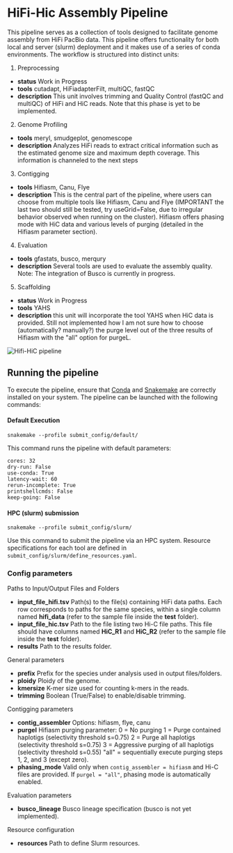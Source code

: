 # HiFi-Hic Assembly Pipeline


This pipeline serves as a collection of tools designed to facilitate genome assembly from HiFi PacBio data. This pipeline offers functionality for both local and server (slurm) deployment and it makes use of a series of conda environments. 
The workflow is structured into distinct units:
1. Preprocessing
- **status** Work in Progress
- **tools** cutadapt, HiFiadapterFilt, multiQC, fastQC
- **description** This unit involves trimming and Quality Control (fastQC and multiQC) of HiFi and HiC reads. Note that this phase is yet to be implemented.
2. Genome Profiling 
- **tools** meryl, smudgeplot, genomescope
- **description**  Analyzes HiFi reads to extract critical information such as the estimated genome size and maximum depth coverage. This information is channeled to the next steps
3. Contigging
- **tools** Hifiasm, Canu, Flye
- **description**  This is the central part of the pipeline, where users can choose from multiple tools like Hifiasm, Canu and Flye (IMPORTANT the last two should still be tested, try useGrid=False, due to irregular behavior observed when running on the cluster). Hifiasm offers phasing mode with HiC data and various levels of purging (detailed in the Hifiasm parameter section).
4. Evaluation
- **tools** gfastats, busco, merqury
- **description**  Several tools are used to evaluate the assembly quality. Note: The integration of Busco is currently in progress.
5. Scaffolding 
- **status** Work in Progress
- **tools** YAHS
- **description** this unit will incorporate the tool YAHS when HiC data is provided. Still not implemented how I am not sure how to choose (automatically? manually?) the purge level out of the three results of Hifiasm with the "all" option for purgeL. 

![Hifi-HiC pipeline](https://github.com/valegale/pipelines/assets/74873652/9e1c3012-b8ee-4169-a699-0d39f66e7479)


## Running the pipeline


To execute the pipeline, ensure that [Conda](https://conda.io/projects/conda/en/latest/user-guide/install/index.html) and [Snakemake](https://snakemake.readthedocs.io/en/stable/getting_started/installation.html) are correctly installed on your system.
The pipeline can be launched with the following commands:

#### Default Execution
```
snakemake --profile submit_config/default/
```

This command runs the pipeline with default parameters: 

```
cores: 32
dry-run: False
use-conda: True
latency-wait: 60
rerun-incomplete: True
printshellcmds: False
keep-going: False
```


#### HPC (slurm) submission

```
snakemake --profile submit_config/slurm/
```

Use this command to submit the pipeline via an HPC system. Resource specifications for each tool are defined in `submit_config/slurm/define_resources.yaml`.

### Config parameters

Paths to Input/Output Files and Folders
- **input_file_hifi.tsv**  Path(s) to the file(s) containing HiFi data paths. Each row corresponds to paths for the same species, within a single column named **hifi_data** (refer to the sample file inside the **test** folder).
- **input_file_hic.tsv** Path to the file listing two Hi-C file paths. This file should have columns named **HiC_R1** and **HiC_R2** (refer to the sample file inside the **test** folder).
- **results** Path to the results folder.

General parameters
- **prefix** Prefix for the species under analysis used in output files/folders.
- **ploidy** Ploidy of the genome. 
- **kmersize** K-mer size used for counting k-mers in the reads.
- **trimming** Boolean (True/False) to enable/disable trimming.

Contigging parameters
- **contig_assembler** Options: hifiasm, flye, canu
- **purgel**
Hifiasm purging parameter:
0 = No purging
1 = Purge contained haplotigs (selectivity threshold s=0.75)
2 = Purge all haplotigs (selectivity threshold s=0.75)
3 = Aggressive purging of all haplotigs (selectivity threshold s=0.55)
"all" = sequentially execute purging steps 1, 2, and 3 (except zero).
- **phasing_mode** Valid only when `contig_assembler = hifiasm` and Hi-C files are provided. If `purgel = "all"`, phasing mode is automatically enabled.
 
Evaluation parameters
- **busco_lineage** Busco lineage specification (busco is not yet implemented).

Resource configuration
- **resources** Path to define Slurm resources.
